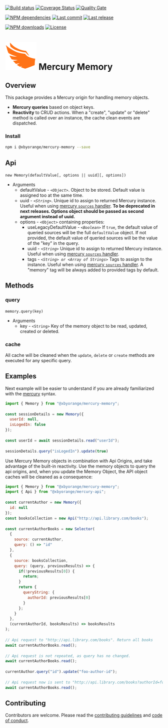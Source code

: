 [![Build status][travisci-image]][travisci-url] [![Coverage Status][coveralls-image]][coveralls-url] [![Quality Gate][quality-gate-image]][quality-gate-url]

[![NPM dependencies][npm-dependencies-image]][npm-dependencies-url] [![Last commit][last-commit-image]][last-commit-url] [![Last release][release-image]][release-url] 

[![NPM downloads][npm-downloads-image]][npm-downloads-url] [![License][license-image]][license-url]

# ![Mercury Logo](assets/logos/mercury_wings_orange_100.png) Mercury Memory

## Overview

This package provides a Mercury origin for handling memory objects.

* __Mercury queries__ based on object keys.
* __Reactivity__ to CRUD actions. When a "create", "update" or "delete" method is called over an instance, the cache clean events are dispatched.

### Install

```bash
npm i @xbyorange/mercury-memory --save
```

## Api

`new Memory(defaultValue[, options || uuid][, options])`
* Arguments
	* defaultValue - _`<Object>`_. Object to be stored. Default value is assigned too at the same time.
	* uuid - _`<String>`_. Unique id to assign to returned Mercury instance. Useful when using [mercury `sources` handler][mercury-sources-docs-url]. __To be deprecated in next releases. Options object should be passed as second argument instead of uuid.__
	* options - `<Object>` containing properties:
		* useLegacyDefaultValue - _`<Boolean>`_ If `true`, the default value of queried sources will be the full `defaultValue` object. If not provided, the default value of queried sources will be the value of the "key" in the query.
		* uuid - _`<String>`_ Unique id to assign to returned Mercury instance. Useful when using [mercury `sources` handler][mercury-sources-docs-url].
		* tags - _`<String> or <Array of Strings>`_ Tags to assign to the instance. Useful when using [mercury `sources` handler][mercury-sources-docs-url]. A "memory" tag will be always added to provided tags by default.

## Methods

### query

`memory.query(key)`
* Arguments
  * key - `<String>` Key of the memory object to be read, updated, created or deleted.

### cache

All cache will be cleaned when the `update`, `delete` or `create` methods are executed for any specific query.


## Examples

Next example will be easier to understand if you are already familiarized with the [mercury][mercury-url] syntax.

```js
import { Memory } from "@xbyorange/mercury-memory";

const sessionDetails = new Memory({
  userId: null,
  isLogedIn: false
});

const userId = await sessionDetails.read("userId");

sessionDetails.query("isLogedIn").update(true)

```

Use Mercury Memory objects in combination with Api Origins, and take advantage of the built-in reactivity. Use the memory objects to query the api origins, and, when you update the Memory Object, the API object caches will be cleaned as a consequence:


```js
import { Memory } from "@xbyorange/mercury-memory";
import { Api } from "@xbyorange/mercury-api";

const currentAuthor = new Memory({
  id: null
});
const booksCollection = new Api("http://api.library.com/books");

const currentAuthorBooks = new Selector(
  { 
    source: currentAuthor,
    query: () => "id"
  },
  {
    source: booksCollection,
    query: (query, previousResults) => {
      if(!previousResults[0]) {
        return;
      }
      return {
        queryString: {
          authorId: previousResults[0]
        }
      };
    }
  },
  (currentAuthorId, booksResults) => booksResults
);

// Api request to "http://api.library.com/books". Return all books
await currentAuthorBooks.read();

// Api request is not repeated, as query has no changed.
await currentAuthorBooks.read();

currentAuthor.query("id").update("foo-author-id");

// Api request now is sent to "http://api.library.com/books?authorId=foo-author-id". Return author books
await currentAuthorBooks.read();

```

## Contributing

Contributors are welcome.
Please read the [contributing guidelines](.github/CONTRIBUTING.md) and [code of conduct](.github/CODE_OF_CONDUCT.md).

[mercury-url]: https://github.com/xbyorange/mercury
[mercury-sources-docs-url]: https://github.com/XbyOrange/mercury/blob/master/docs/sources/api.md

[coveralls-image]: https://coveralls.io/repos/github/XbyOrange/mercury-memory/badge.svg
[coveralls-url]: https://coveralls.io/github/XbyOrange/mercury-memory
[travisci-image]: https://travis-ci.com/xbyorange/mercury-memory.svg?branch=master
[travisci-url]: https://travis-ci.com/xbyorange/mercury-memory
[last-commit-image]: https://img.shields.io/github/last-commit/xbyorange/mercury-memory.svg
[last-commit-url]: https://github.com/xbyorange/mercury-memory/commits
[license-image]: https://img.shields.io/npm/l/@xbyorange/mercury-memory.svg
[license-url]: https://github.com/xbyorange/mercury-memory/blob/master/LICENSE
[npm-downloads-image]: https://img.shields.io/npm/dm/@xbyorange/mercury-memory.svg
[npm-downloads-url]: https://www.npmjs.com/package/@xbyorange/mercury-memory
[npm-dependencies-image]: https://img.shields.io/david/xbyorange/mercury-memory.svg
[npm-dependencies-url]: https://david-dm.org/xbyorange/mercury-memory
[quality-gate-image]: https://sonarcloud.io/api/project_badges/measure?project=xbyorange-mercury-memory&metric=alert_status
[quality-gate-url]: https://sonarcloud.io/dashboard?id=xbyorange-mercury-memory
[release-image]: https://img.shields.io/github/release-date/xbyorange/mercury-memory.svg
[release-url]: https://github.com/xbyorange/mercury-memory/releases
